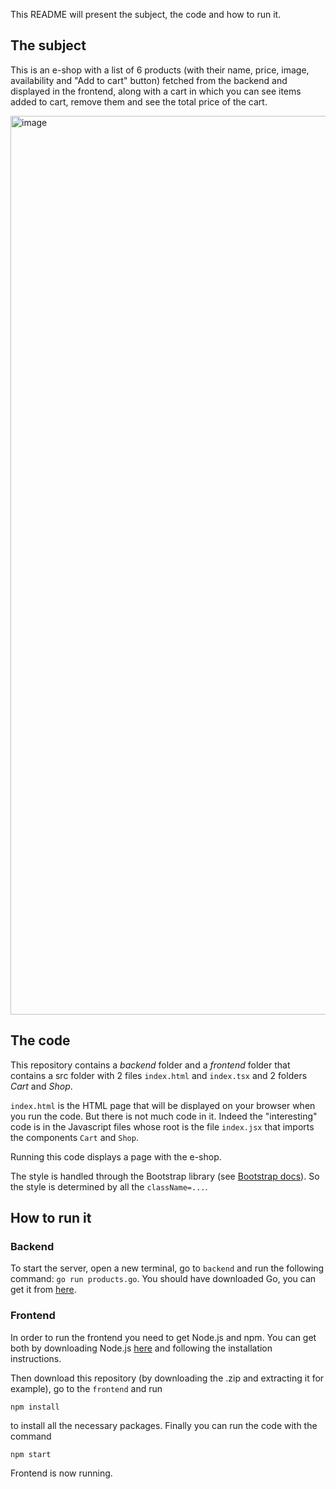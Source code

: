 This README will present the subject, the code and how to run it.

## The subject

This is an e-shop with a list of 6 products (with their name, price, image, availability and "Add to cart" button) fetched from the backend and displayed in the frontend, along with a cart in which you can see items added to cart, remove them and see the total price of the cart. 

<img width="1438" alt="image" src="https://user-images.githubusercontent.com/48725727/118649510-de4d5000-b7e3-11eb-8da9-9c298d05402d.png">

## The code

This repository contains a *backend* folder and a *frontend* folder that contains a src folder with 2 files `index.html` and `index.tsx` and 2 folders *Cart* and *Shop*. 

`index.html` is the HTML page that will be displayed on your browser when you run the code. But there is not much code in it. Indeed the "interesting" code is in the Javascript files whose root is the file `index.jsx` that imports the components `Cart` and `Shop`. 

Running this code displays a page with the e-shop. 

The style is handled through the Bootstrap library (see [Bootstrap docs](https://getbootstrap.com/docs/5.0/getting-started/introduction/)). So the style is determined by all the `className=...`.


## How to run it

### Backend 

To start the server, open a new terminal, go to `backend` and run the following command: `go run products.go`. You should have downloaded Go, you can get it from [here](https://golang.org/dl/).

### Frontend

In order to run the frontend you need to get Node.js and npm. You can get both by downloading Node.js [here](https://nodejs.org/en/download/) and following the installation instructions. 

Then download this repository (by downloading the .zip and extracting it for example), go to the `frontend` and run 
```
npm install
```
to install all the necessary packages. Finally you can run the code with the command
```
npm start
```
Frontend is now running.